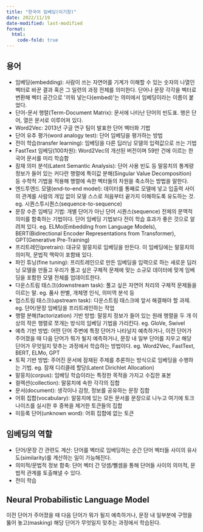 ```yaml
---
title: "한국어 임베딩(이기창)"
date: 2022/11/19
date-modified: last-modified
format: 
  html:
    code-fold: true
---
```


## 용어

- 임베딩(embedding): 사람이 쓰는 자연어를 기계가 이해할 수 있는 숫자의 나열인 벡터로 바꾼 결과 혹은 그 일련의 과정 전체를 의미한다. 단어나 문장 각각을 벡터로 변환해 벡터 공간으로 '끼워 넣는다(embed)'는 의미에서 임베딩이라는 이름이 붙었다.
- 단어-문서 행렬(Term-Document Matrix): 문서에 나타난 단어의 빈도표. 행은 단어, 열은 문서로 이루어져 있다.
- Word2Vec: 2013년 구글 연구 팀이 발표한 단어 벡터화 기법
- 단어 유추 평가(word analogy test): 단어 임베딩을 평가하는 방법
- 전이 학습(transfer learning): 임베딩을 다른 딥러닝 모델의 입력값으로 쓰는 기법
- FastText 임베딩(100차원): Word2Vec의 개선된 버전이며 59만 건에 이르는 한국어 문서를 미리 학습함
- 잠재 의미 분석(Latent Semantic Analysis): 단어 사용 빈도 등 말뭉치의 통계량 정보가 들어 있는 커다란 행렬에 특이값 분해(Singular Value Decomposition) 등 수학적 기법을 적용해 행렬에 속한 벡터들의 차원을 축소하는 방법을 말한다.
- 엔드투엔드 모델(end-to-end model): 데이터를 통째로 모델에 넣고 입출력 사이의 관계를 사람의 개입 없이 모델 스스로 처음부터 끝가지 이해하도록 유도하는 것. eg. 시퀀스투시퀀스(sequence-to-sequence)
- 문장 수준 임베딩 기법: 개별 단어가 아닌 단어 시퀀스(sequence) 전체의 문맥적 의미를 함축하는 기법이다. 단어 임베딩 기법보다 전이 학습 효과가 좋은 것으로 알려져 있다. eg. ELMo(Embedding from Language Models), BERT(Bidirectional Encoder Representations from Transformer), GPT(Generative Pre-Training)
- 프리트레인(pretrain): 대규모 말뭉치로 임베딩을 만든다. 이 임베딩에는 말뭉치의 의미적, 문법적 맥락이 포함돼 있다.
- 파인 튜닝(fine tuning): 프리트레인으로 만든 임베딩을 입력으로 하는 새로운 딥러닝 모델을 만들고 우리가 풀고 싶은 구체적 문제에 맞는 소규모 데이터에 맞게 임베딩을 포함한 모델 전체를 업데이트한다.
- 다운스트림 태스크(downstream task): 풀고 싶은 자연어 처리의 구체적 문제들을 이르는 말. eg. 품사 판별, 개체명 인식, 의미역 분석 등
- 업스트림 태스크(upstream task): 다운스트림 태스크에 앞서 해결해야 할 과제. eg. 단어/문장 임베딩을 프리트레인하는 작업
- 행렬 분해(factorization) 기반 방법: 말뭉치 정보가 들어 있는 원래 행렬을 두 개 이상의 작은 행렬로 쪼개는 방식의 임베딩 기법을 가리킨다. eg. GloVe, Swivel
- 예측 기반 방법: 어떤 단어 주변에 특정 단어가 나타날지 예측하거나, 이전 단어가 주어졌을 때 다음 단어가 뭐가 될지 예측하거나, 문장 내 일부 단어를 지우고 해당 단어가 무엇일지 맞추는 과정에서 학습하는 방법이다. eg. Word2Vec, FastText, BERT, ELMo, GPT
- 토픽 기반 방법: 주어진 문서에 잠재된 주제를 추론하는 방식으로 임베딩을 수행하는 기법. eg. 잠재 디리클레 할당(Latent Dirichlet Allocation)
- 말뭉치(corpus): 임베딩 학습이라는 특정한 목적을 가지고 수집한 표본
- 컬렉션(collection): 말뭉치에 속한 각각의 집합
- 문서(document): 생각이나 감정, 정보를 공유하는 문장 집합
- 어휘 집합(vocabulary): 말뭉치에 있는 모든 문서를 문장으로 나누고 여기에 토크나이즈를 실시한 후 중복을 제거한 토큰들의 집합
- 미등록 단어(unknown word): 어휘 집합에 없는 토큰


## 임베딩의 역할

- 단어/문장 간 관련도 계산: 단어를 벡터로 임베딩하는 순간 단어 벡터들 사이의 유사도(similarity)를 계산하는 일이 가능해진다.
- 의미적/문법적 정보 함축: 단어 벡터 간 덧셈/뺄셈을 통해 단어들 사이의 의미적, 문법적 관계를 토출해낼 수 있다. 
- 전이 학습


## Neural Probabilistic Language Model

이전 단어가 주어졌을 때 다음 단어가 뭐가 될지 예측하거나, 문장 내 일부분에 구멍을 뚫어 놓고(masking) 해당 단어가 무엇일지 맞추는 과정에서 학습된다.

